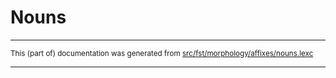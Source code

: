 # Nouns

* * *

<small>This (part of) documentation was generated from [src/fst/morphology/affixes/nouns.lexc](https://github.com/giellalt/lang-ara/blob/main/src/fst/morphology/affixes/nouns.lexc)</small>

---


